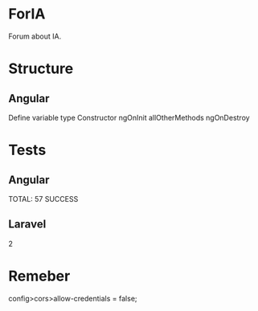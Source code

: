# ForIA
Forum about IA.

# Structure

## Angular
Define variable type
Constructor
ngOnInit
allOtherMethods
ngOnDestroy

# Tests

## Angular
TOTAL: 57 SUCCESS

## Laravel
2

# Remeber
config>cors>allow-credentials = false;
